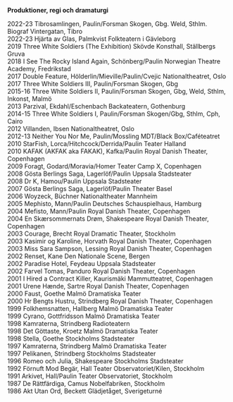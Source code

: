 **Produktioner, regi och dramaturgi**

2022-23	Tibrosamlingen, Paulin/Forsman	Skogen, Gbg. Weld, Sthlm. Biograf Vintergatan, Tibro   
2022-23	Hjärta av Glas, Palmkvist	Folkteatern i Gävleborg  
2019	    Three White Soldiers (The Exhibition)	Skövde Konsthall, Ställbergs Gruva  
2018	    I See The Rocky Island Again, Schönberg/Paulin	Norwegian Theatre Academy, Fredrikstad  
2017	  Double Feature, Hölderlin/Mieville/Paulin/Cvejic	Nationaltheatret, Oslo  
2017	  Three White Soldiers III, Paulin/Forsman	Skogen, Gbg  
2015-16	Three White Soldiers II, Paulin/Forsman	Skogen, Gbg, Weld, Sthlm, Inkonst, Malmö	 
2013   	Parzival, Ekdahl/Eschenbach	Backateatern, Gothenburg  
2014-15 Three White Soldiers I, Paulin/Forsman	Skogen/Gbg, Sthlm, Cph, Cairo   
2012 	  Villanden, Ibsen 	Nationaltheatret, Oslo  
2012-13	Neither You Nor Me, Paulin/Mossling 	MDT/Black Box/Caféteatret  
2010	  StarFish, Lorca/Hitchcock/Derrida/Paulin 	Teater Halland  
2010 	  KAFAK (AKFAK aka FAKAK), Kafka/Paulin 	Royal Danish Theater, Copenhagen  
2009 	  Foragt, Godard/Moravia/Homer 	Teater Camp X, Copenhagen  
2008  	Gösta Berlings Saga, Lagerlöf/Paulin	Uppsala Stadsteater  
2008  	Dr K, Hamou/Paulin 	Uppsala Stadsteater  				
2007 	  Gösta Berlings Saga, Lagerlöf/Paulin	Theater Basel  
2006  	Woyzeck, Büchner 	Nationaltheater Mannheim  
2005  	Mephisto, Mann/Paulin 	Deutsches Schauspielhaus, Hamburg  
2004  	Mefisto, Mann/Paulin 	Royal Danish Theater, Copenhagen  
2004 	  En Skærsommernats Drøm, Shakespeare	Royal Danish Theater, Copenhagen  
2003 	  Courage, Brecht 	Royal Dramatic Theater, Stockholm  	
2003  	Kasimir og Karoline, Horvath 	Royal Danish Theater, Copenhagen  
2003  	Miss Sara Sampson, Lessing 	Royal Danish Theater, Copenhagen  
2002  	Renset, Kane 	Den Nationale Scene, Bergen  
2002  	Paradise Hotel, Feydeau 	Uppsala Stadsteater  
2002  	Farvel Tomas, Panduro 	Royal Danish Theater, Copenhagen  
2001  	I Hired a Contract Killer, Kaurismäki 	Mammutteatret, Copenhagen  
2001  	Urene Hænde, Sartre 	Royal Danish Theater, Copenhagen  
2000  	Faust, Goethe 	Malmö Dramatiska Teater  
2000 	Hr Bengts Hustru, Strindberg 	Royal Danish Theater, Copenhagen  
1999 	Folkhemsnatten, Hallberg 	Malmö Dramatiska Teater  
1999 	Cyrano, Gottfridsson 	Malmö Dramatiska Teater  
1998 	Kamraterna, Strindberg 	Radioteatern  
1998 	Det Göttaste, Kroetz 	Malmö Dramatiska Teater  
1998 	Stella, Goethe 	Stockholms Stadsteater  
1997 	Kamraterna, Strindberg 	Malmö Dramatiska Teater  
1997 	Pelikanen, Strindberg 	Stockholms Stadsteater  
1996 	Romeo och Julia, Shakespeare 	Stockholms Stadsteater  
1992	Förnuft Mod Begär, Hall	Teater Observatoriet/Kilen, Stockholm  
1991	Arkivet, Hall/Paulin	Teater Observatoriet, Stockholm  
1987	De Rättfärdiga, Camus	Nobelfabriken, Stockholm  
1986	Akt Utan Ord, Beckett	Glädjetåget, Sverigeturné  
